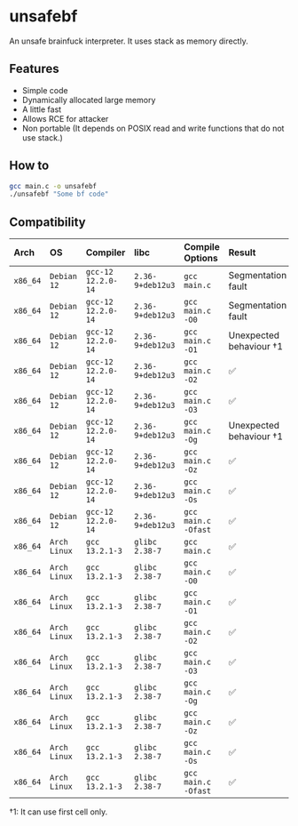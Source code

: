 # unsafebf
An unsafe brainfuck interpreter.
It uses stack as memory directly.

## Features
- Simple code
- Dynamically allocated large memory
- A little fast
- Allows RCE for attacker
- Non portable (It depends on POSIX read and write functions that do not use stack.)

## How to

```bash
gcc main.c -o unsafebf
./unsafebf "Some bf code"
```

## Compatibility

| Arch     | OS           | Compiler           | libc             | Compile Options     | Result                  |
|:---------|:-------------|:-------------------|:-----------------|:--------------------|:------------------------|
| `x86_64` | `Debian 12`  | `gcc-12 12.2.0-14` | `2.36-9+deb12u3` | `gcc main.c`        | Segmentation fault      |
| `x86_64` | `Debian 12`  | `gcc-12 12.2.0-14` | `2.36-9+deb12u3` | `gcc main.c -O0`    | Segmentation fault      |
| `x86_64` | `Debian 12`  | `gcc-12 12.2.0-14` | `2.36-9+deb12u3` | `gcc main.c -O1`    | Unexpected behaviour †1 |
| `x86_64` | `Debian 12`  | `gcc-12 12.2.0-14` | `2.36-9+deb12u3` | `gcc main.c -O2`    | ✅                      |
| `x86_64` | `Debian 12`  | `gcc-12 12.2.0-14` | `2.36-9+deb12u3` | `gcc main.c -O3`    | ✅                      |
| `x86_64` | `Debian 12`  | `gcc-12 12.2.0-14` | `2.36-9+deb12u3` | `gcc main.c -Og`    | Unexpected behaviour †1 |
| `x86_64` | `Debian 12`  | `gcc-12 12.2.0-14` | `2.36-9+deb12u3` | `gcc main.c -Oz`    | ✅                      |
| `x86_64` | `Debian 12`  | `gcc-12 12.2.0-14` | `2.36-9+deb12u3` | `gcc main.c -Os`    | ✅                      |
| `x86_64` | `Debian 12`  | `gcc-12 12.2.0-14` | `2.36-9+deb12u3` | `gcc main.c -Ofast` | ✅                      |
| `x86_64` | `Arch Linux` | `gcc 13.2.1-3`     | `glibc 2.38-7`   | `gcc main.c`        | ✅                      |
| `x86_64` | `Arch Linux` | `gcc 13.2.1-3`     | `glibc 2.38-7`   | `gcc main.c -O0`    | ✅                      |
| `x86_64` | `Arch Linux` | `gcc 13.2.1-3`     | `glibc 2.38-7`   | `gcc main.c -O1`    | ✅                      |
| `x86_64` | `Arch Linux` | `gcc 13.2.1-3`     | `glibc 2.38-7`   | `gcc main.c -O2`    | ✅                      |
| `x86_64` | `Arch Linux` | `gcc 13.2.1-3`     | `glibc 2.38-7`   | `gcc main.c -O3`    | ✅                      |
| `x86_64` | `Arch Linux` | `gcc 13.2.1-3`     | `glibc 2.38-7`   | `gcc main.c -Og`    | ✅                      |
| `x86_64` | `Arch Linux` | `gcc 13.2.1-3`     | `glibc 2.38-7`   | `gcc main.c -Oz`    | ✅                      |
| `x86_64` | `Arch Linux` | `gcc 13.2.1-3`     | `glibc 2.38-7`   | `gcc main.c -Os`    | ✅                      |
| `x86_64` | `Arch Linux` | `gcc 13.2.1-3`     | `glibc 2.38-7`   | `gcc main.c -Ofast` | ✅                      |

†1: It can use first cell only.
